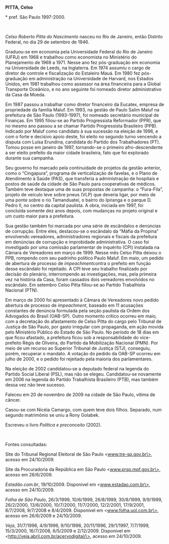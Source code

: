 **PITTA, Celso**

\* pref. São Paulo 1997-2000.

 

*Celso Roberto Pitta do Nascimento* nasceu no Rio de Janeiro, então
Distrito Federal, no dia 29 de setembro de 1946.

Graduou-se em economia pela Universidade Federal do Rio de Janeiro
(UFRJ) em 1968 e trabalhou como economista no Ministério do Planejamento
de 1969 a 1971. Nesse ano fez pós-graduação em economia na Universidade
de Leeds, na Inglaterra. Em 1974 assumiu o cargo de diretor de controle
e fiscalização do Estaleiro Mauá. Em 1980 fez pós-graduação em
administração na Universidade de Harvard, nos Estados Unidos, em 1981
trabalhou como assessor na área financeira para a Global Transporte
Oceânico, e no ano seguinte foi nomeado diretor administrativo da Casa
da Moeda.

Em 1987 passou a trabalhar como diretor financeiro da Eucatex, empresa
de propriedade da família Maluf. Em 1993, na gestão de Paulo Salim Maluf
na prefeitura de São Paulo (1993-1997), foi nomeado secretário municipal
de Finanças. Em 1995 filiou-se ao Partido Progressista Reformador (PPR),
que no mesmo ano passou a se chamar Partido Progressista Brasileiro
(PPB). Indicado por Maluf como candidato à sua sucessão na eleição de
1996, e com o forte e decisivo apoio deste, foi eleito no segundo turno
vencendo a disputa com Luísa Erundina, candidata do Partido dos
Trabalhadores (PT). Tomou posse em janeiro de 1997, tornando-se o
primeiro afro-descendente a ser eleito prefeito da maior cidade
brasileira, fato que foi explorado durante sua campanha.

Seu governo foi marcado pela continuidade de projetos da gestão
anterior, como o “Cingapura”, programa de verticalização de favelas, e o
Plano de Atendimento à Saúde (PAS), que transferia a administração de
hospitais e postos de saúde da cidade de São Paulo para cooperativas de
médicos. Também teve destaque uma de suas propostas de campanha: o
“Fura-Fila”, projeto de veículo leve sobre pneus (VLP) que deveria
ligar, por meio de uma ponte sobre o rio Tamanduateí, o bairro do
Ipiranga e o parque D. Pedro II, no centro da capital paulista. A obra,
iniciada em 1997, foi concluída somente dez anos depois, com mudanças no
projeto original e um custo maior para a prefeitura.

Sua gestão também foi marcada por uma série de escândalos e denúncias de
corrupção. Entre eles, destacou-se o escândalo da “Máfia da Propina”
envolvendo vereadores, administradores regionais e fiscais da prefeitura
em denúncias de corrupção e improbidade administrativa. O caso foi
investigado por uma comissão parlamentar de inquérito (CPI) instalada na
Câmara de Vereadores em março de 1999. Nesse mês Celso Pitta deixou o
PPB, rompendo com seu padrinho político Paulo Maluf. Em maio, um pedido
de abertura de processo de *impeachment*contra o prefeito em função
desse escândalo foi rejeitado. A CPI teve seu trabalho finalizado por
decisão do plenário, interrompendo as investigações, mas, pela primeira
vez na história da Casa, foram cassados dois vereadores envolvidos no
escândalo. Em setembro Celso Pitta filiou-se ao Partido Trabalhista
Nacional (PTN).

Em março de 2000 foi apresentado à Câmara de Vereadores novo pedido
abertura de processo de *impeachment*, baseado em 11 acusações
constantes de denúncia formulada pela seção paulista da Ordem dos
Advogados do Brasil (OAB-SP). Outro momento crítico ocorreu em maio, com
a decretação do afastamento de Celso Pitta do cargo pelo Tribunal de
Justiça de São Paulo, por gasto irregular com propaganda, em ação movida
pelo Ministério Público do Estado de São Paulo. No período de 18 dias em
que ficou afastado, a prefeitura ficou sob a responsabilidade do
vice-prefeito Régis de Oliveira, do Partido da Mobilização Nacional
(PMN). Por meio de um recurso ao Superior Tribunal de Justiça (STJ),
conseguiu, porém, recuperar o mandato. A votação do pedido da OAB-SP
ocorreu em julho de 2000, e o pedido foi rejeitado pela maioria dos
parlamentares.

Na eleição de 2002 candidatou-se a deputado federal na legenda do
Partido Social Liberal (PSL), mas não se elegeu. Candidatou-se novamente
em 2006 na legenda do Partido Trabalhista Brasileiro (PTB), mas também
dessa vez não teve sucesso.

Faleceu em 20 de novembro de 2009 na cidade de São Paulo, vítima de
câncer.

Casou-se com Nicéia Camargo, com quem teve dois filhos. Separado, num
segundo matrimônio se uniu a Rony Golabek.

Escreveu o livro *Política e preconceito* (2002).

 

Fontes consultadas:

Site do Tribunal Regional Eleitoral de São Paulo \<www.tre-sp.gov.br\>,
acesso em 24/10/2009.

Site da Procuradoria da República em São Paulo \<www.prsp.mpf.gov.br\>,
acesso em 28/6/2009.

*Estadão.com.br*, 19/10/2009. Disponível em \<www.estadao.com.br\>,
acesso em 24/10/2009.

*Folha de São Paulo*, 26/3/1999, 10/6/1999, 26/8/1999, 30/8/1999,
9/9/1999, 26/2/2000, 13/6/2000, 10/7/2000, 11/7/2000, 12/2/2001,
17/9/2001, 8/7/2008, 9/7/2008 e 8/4/2009. Disponível em
\<www.folha.uol.com.br\>, acesso em 26/6/2009 e 24/10/2009.

*Veja*, 31/7/1996, 4/9/1996, 9/10/1996, 20/11/1996, 29/1/1997, 7/7/1999,
15/3/2000, 16/7/2008, 6/5/2009 e 2/12/2009. Disponível em
\<http://veja.abril.com.br/acervodigital/\>, acesso em 24/10/2009.
